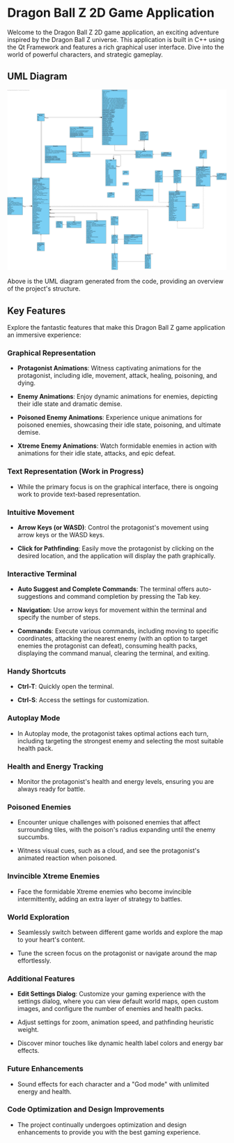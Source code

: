 # Dragon Ball Z 2D Game Application

Welcome to the Dragon Ball Z 2D game application, an exciting adventure inspired by the Dragon Ball Z universe. This application is built in C++ using the Qt Framework and features a rich graphical user interface. Dive into the world of powerful characters, and strategic gameplay.

## UML Diagram

![UML diagram of the project](UML.jpg "UML diagram of the project")

Above is the UML diagram generated from the code, providing an overview of the project's structure.

## Key Features

Explore the fantastic features that make this Dragon Ball Z game application an immersive experience:

### Graphical Representation

- **Protagonist Animations**: Witness captivating animations for the protagonist, including idle, movement, attack, healing, poisoning, and dying.

- **Enemy Animations**: Enjoy dynamic animations for enemies, depicting their idle state and dramatic demise.

- **Poisoned Enemy Animations**: Experience unique animations for poisoned enemies, showcasing their idle state, poisoning, and ultimate demise.

- **Xtreme Enemy Animations**: Watch formidable enemies in action with animations for their idle state, attacks, and epic defeat.

### Text Representation (Work in Progress)

- While the primary focus is on the graphical interface, there is ongoing work to provide text-based representation.

### Intuitive Movement

- **Arrow Keys (or WASD)**: Control the protagonist's movement using arrow keys or the WASD keys.

- **Click for Pathfinding**: Easily move the protagonist by clicking on the desired location, and the application will display the path graphically.

### Interactive Terminal

- **Auto Suggest and Complete Commands**: The terminal offers auto-suggestions and command completion by pressing the Tab key.

- **Navigation**: Use arrow keys for movement within the terminal and specify the number of steps.

- **Commands**: Execute various commands, including moving to specific coordinates, attacking the nearest enemy (with an option to target enemies the protagonist can defeat), consuming health packs, displaying the command manual, clearing the terminal, and exiting.

### Handy Shortcuts

- **Ctrl-T**: Quickly open the terminal.

- **Ctrl-S**: Access the settings for customization.

### Autoplay Mode

- In Autoplay mode, the protagonist takes optimal actions each turn, including targeting the strongest enemy and selecting the most suitable health pack.

### Health and Energy Tracking

- Monitor the protagonist's health and energy levels, ensuring you are always ready for battle.

### Poisoned Enemies

- Encounter unique challenges with poisoned enemies that affect surrounding tiles, with the poison's radius expanding until the enemy succumbs.

- Witness visual cues, such as a cloud, and see the protagonist's animated reaction when poisoned.

### Invincible Xtreme Enemies

- Face the formidable Xtreme enemies who become invincible intermittently, adding an extra layer of strategy to battles.

### World Exploration

- Seamlessly switch between different game worlds and explore the map to your heart's content.

- Tune the screen focus on the protagonist or navigate around the map effortlessly.

### Additional Features

- **Edit Settings Dialog**: Customize your gaming experience with the settings dialog, where you can view default world maps, open custom images, and configure the number of enemies and health packs.

- Adjust settings for zoom, animation speed, and pathfinding heuristic weight.

- Discover minor touches like dynamic health label colors and energy bar effects.

### Future Enhancements

- Sound effects for each character and a "God mode" with unlimited energy and health.

### Code Optimization and Design Improvements

- The project continually undergoes optimization and design enhancements to provide you with the best gaming experience.